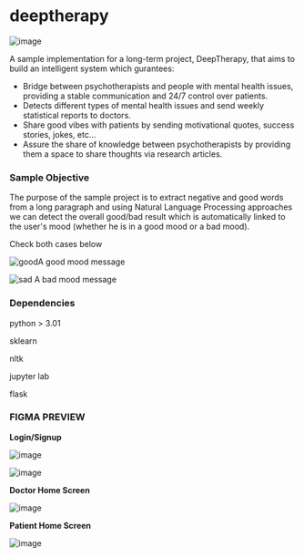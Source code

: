 # deeptherapy
![image](https://user-images.githubusercontent.com/47258547/156894758-ae97e64e-12b4-45fb-b09f-c8480376d453.png)

A sample implementation for a long-term project, DeepTherapy, that aims to build an intelligent system which gurantees:

- Bridge between psychotherapists and people with mental health issues, providing a stable communication and 24/7 control over patients.
- Detects different types of mental health issues and send weekly statistical reports to doctors. 
- Share good vibes with patients by sending motivational quotes, success stories, jokes, etc...
- Assure the share of knowledge between psychotherapists by providing them a space to share thoughts via research articles.

### **Sample Objective**

The purpose of the sample project is to extract negative and good words from a long paragraph and using Natural Language Processing approaches we can detect the overall good/bad result which is automatically linked to the user's mood (whether he is in a good mood or a bad mood).


Check both cases below



![good](https://user-images.githubusercontent.com/47258547/156894388-2a822cd1-413b-468e-bcda-7ee958cb95f1.png)A good mood message

![sad](https://user-images.githubusercontent.com/47258547/156894344-fae0b2b8-c8e6-4341-a3ac-a1279b83d2dd.png)
A bad mood message


### **Dependencies**
python > 3.01

sklearn

nltk

jupyter lab

flask

### **FIGMA PREVIEW**
**Login/Signup**

![image](https://user-images.githubusercontent.com/47258547/156895394-261beb01-3f6b-490f-9308-76a32b96ff44.png)

![image](https://user-images.githubusercontent.com/47258547/156895458-eda38d68-fdb5-4e0f-a1a8-f401e0fe2d38.png)

**Doctor Home Screen**

![image](https://user-images.githubusercontent.com/47258547/156895506-c6a22d51-23d8-4b87-a28f-39b53e5b0767.png)

**Patient Home Screen**

![image](https://user-images.githubusercontent.com/47258547/156896518-f8ba589d-39ca-40bf-afb8-9f046eb5f908.png)



